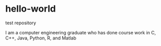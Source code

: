# hello-world
test repository

I am a computer engineering graduate who has done course work in C, C++, Java, Python, R, and Matlab
